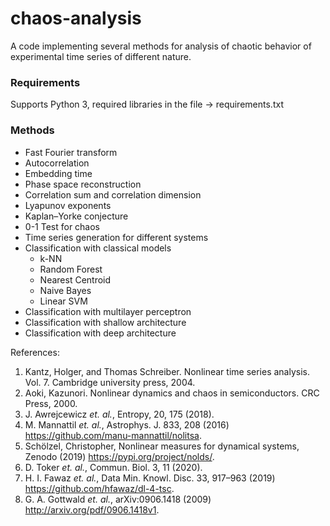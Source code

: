 # chaos-analysis
A code implementing several methods for analysis of chaotic behavior of experimental time series of different nature.

### Requirements
Supports Python 3, required libraries in the file -> requirements.txt

### Methods
- Fast Fourier transform
- Autocorrelation
- Embedding time
- Phase space reconstruction
- Correlation sum and correlation dimension
- Lyapunov exponents
- Kaplan–Yorke conjecture
- 0-1 Test for chaos
- Time series generation for different systems
- Classification with classical models 
  - k-NN
  - Random Forest
  - Nearest Centroid
  - Naive Bayes
  - Linear SVM
- Classification with multilayer perceptron
- Classification with shallow architecture
- Classification with deep architecture

References:
1. Kantz, Holger, and Thomas Schreiber. Nonlinear time series analysis. Vol. 7. Cambridge university press, 2004.
2. Aoki, Kazunori. Nonlinear dynamics and chaos in semiconductors. CRC Press, 2000.
3. J. Awrejcewicz *et. al.*, Entropy, 20, 175 (2018).
4. M. Mannattil *et. al.*, Astrophys. J. 833, 208 (2016) https://github.com/manu-mannattil/nolitsa.
5. Schölzel, Christopher, Nonlinear measures for dynamical systems, Zenodo (2019) https://pypi.org/project/nolds/.
6. D. Toker *et. al.*, Commun. Biol. 3, 11 (2020).
7. H. I. Fawaz *et. al.*, Data Min. Knowl. Disc. 33, 917–963 (2019) https://github.com/hfawaz/dl-4-tsc.
8. G. A. Gottwald *et. al.*, arXiv:0906.1418 (2009) http://arxiv.org/pdf/0906.1418v1.
